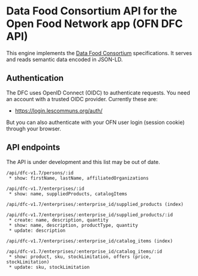 # Data Food Consortium API for the Open Food Network app (OFN DFC API)

This engine implements the [Data Food Consortium] specifications. It serves and
reads semantic data encoded in JSON-LD.

[Data Food Consortium]: https://github.com/datafoodconsortium

## Authentication

The DFC uses OpenID Connect (OIDC) to authenticate requests. You need an
account with a trusted OIDC provider. Currently these are:

* https://login.lescommuns.org/auth/

But you can also authenticate with your OFN user login (session cookie) through
your browser.

## API endpoints

The API is under development and this list may be out of date.

```
/api/dfc-v1.7/persons/:id
 * show: firstName, lastName, affiliatedOrganizations

/api/dfc-v1.7/enterprises/:id
 * show: name, suppliedProducts, catalogItems

/api/dfc-v1.7/enterprises/:enterprise_id/supplied_products (index)

/api/dfc-v1.7/enterprises/:enterprise_id/supplied_products/:id
 * create: name, description, quantity
 * show: name, description, productType, quantity
 * update: description

/api/dfc-v1.7/enterprises/:enterprise_id/catalog_items (index)

/api/dfc-v1.7/enterprises/:enterprise_id/catalog_items/:id
 * show: product, sku, stockLimitation, offers (price, stockLimitation)
 * update: sku, stockLimitation
```
